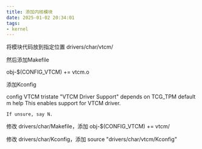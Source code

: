 ```yaml
---
title: 添加内核模块
date: 2025-01-02 20:34:01
tags:
- kernel
---
```


将模块代码放到指定位置 
drivers/char/vtcm/

然后添加Makefile

obj-$(CONFIG_VTCM) += vtcm.o

添加Kconfig

config VTCM
    tristate "VTCM Driver Support"
    depends on TCG_TPM
    default m
    help
      This enables support for VTCM driver.

    If unsure, say N.

修改 drivers/char/Makefile，添加
obj-$(CONFIG_VTCM)              += vtcm/

修改 drivers/char/Kconfig，添加
source "drivers/char/vtcm/Kconfig"
